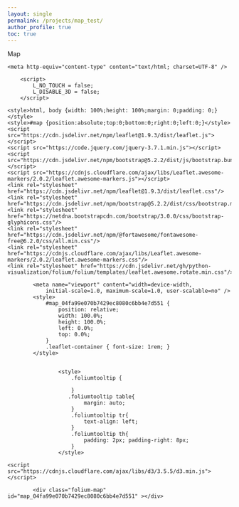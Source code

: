 ```yaml
---
layout: single
permalink: /projects/map_test/
author_profile: true
toc: true
---
```


Map 

<!DOCTYPE html>
<html>
<head>
    
    <meta http-equiv="content-type" content="text/html; charset=UTF-8" />
    
        <script>
            L_NO_TOUCH = false;
            L_DISABLE_3D = false;
        </script>
    
    <style>html, body {width: 100%;height: 100%;margin: 0;padding: 0;}</style>
    <style>#map {position:absolute;top:0;bottom:0;right:0;left:0;}</style>
    <script src="https://cdn.jsdelivr.net/npm/leaflet@1.9.3/dist/leaflet.js"></script>
    <script src="https://code.jquery.com/jquery-3.7.1.min.js"></script>
    <script src="https://cdn.jsdelivr.net/npm/bootstrap@5.2.2/dist/js/bootstrap.bundle.min.js"></script>
    <script src="https://cdnjs.cloudflare.com/ajax/libs/Leaflet.awesome-markers/2.0.2/leaflet.awesome-markers.js"></script>
    <link rel="stylesheet" href="https://cdn.jsdelivr.net/npm/leaflet@1.9.3/dist/leaflet.css"/>
    <link rel="stylesheet" href="https://cdn.jsdelivr.net/npm/bootstrap@5.2.2/dist/css/bootstrap.min.css"/>
    <link rel="stylesheet" href="https://netdna.bootstrapcdn.com/bootstrap/3.0.0/css/bootstrap-glyphicons.css"/>
    <link rel="stylesheet" href="https://cdn.jsdelivr.net/npm/@fortawesome/fontawesome-free@6.2.0/css/all.min.css"/>
    <link rel="stylesheet" href="https://cdnjs.cloudflare.com/ajax/libs/Leaflet.awesome-markers/2.0.2/leaflet.awesome-markers.css"/>
    <link rel="stylesheet" href="https://cdn.jsdelivr.net/gh/python-visualization/folium/folium/templates/leaflet.awesome.rotate.min.css"/>
    
            <meta name="viewport" content="width=device-width,
                initial-scale=1.0, maximum-scale=1.0, user-scalable=no" />
            <style>
                #map_04fa99e070b7429ec8080c6bb4e7d551 {
                    position: relative;
                    width: 100.0%;
                    height: 100.0%;
                    left: 0.0%;
                    top: 0.0%;
                }
                .leaflet-container { font-size: 1rem; }
            </style>
        
    
                    <style>
                        .foliumtooltip {
                            
                        }
                       .foliumtooltip table{
                            margin: auto;
                        }
                        .foliumtooltip tr{
                            text-align: left;
                        }
                        .foliumtooltip th{
                            padding: 2px; padding-right: 8px;
                        }
                    </style>
            
    <script src="https://cdnjs.cloudflare.com/ajax/libs/d3/3.5.5/d3.min.js"></script>
</head>
<body>
    
    
            <div class="folium-map" id="map_04fa99e070b7429ec8080c6bb4e7d551" ></div>
        
</body>
<script>
    
    
            var map_04fa99e070b7429ec8080c6bb4e7d551 = L.map(
                "map_04fa99e070b7429ec8080c6bb4e7d551",
                {
                    center: [42.82029894578585, -76.3658385451832],
                    crs: L.CRS.EPSG3857,
                    zoom: 10,
                    zoomControl: true,
                    preferCanvas: false,
                }
            );
            L.control.scale().addTo(map_04fa99e070b7429ec8080c6bb4e7d551);

            

        
    
            var tile_layer_75eb66a3d41f971231ff88ab495f4b3a = L.tileLayer(
                "https://tile.openstreetmap.org/{z}/{x}/{y}.png",
                {"attribution": "\u0026copy; \u003ca href=\"https://www.openstreetmap.org/copyright\"\u003eOpenStreetMap\u003c/a\u003e contributors", "detectRetina": false, "maxNativeZoom": 19, "maxZoom": 19, "minZoom": 0, "noWrap": false, "opacity": 1, "subdomains": "abc", "tms": false}
            );
        
    
            tile_layer_75eb66a3d41f971231ff88ab495f4b3a.addTo(map_04fa99e070b7429ec8080c6bb4e7d551);
        
    
            map_04fa99e070b7429ec8080c6bb4e7d551.fitBounds(
                [[42.81651667523326, -76.37526210992361], [42.82408121633844, -76.35641498044278]],
                {}
            );
        
    
        function geo_json_f92ea260138e6fa7bcdaae990132f367_styler(feature) {
            switch(feature.id) {
                case "0": case "4": 
                    return {"color": "black", "fillColor": "#90d743", "fillOpacity": 0.5, "stroke": true, "weight": 2, "width": 1};
                default:
                    return {"color": "black", "fillColor": "#21908d", "fillOpacity": 0.5, "stroke": true, "weight": 2, "width": 1};
            }
        }
        function geo_json_f92ea260138e6fa7bcdaae990132f367_highlighter(feature) {
            switch(feature.id) {
                default:
                    return {"fillOpacity": 0.75};
            }
        }
        function geo_json_f92ea260138e6fa7bcdaae990132f367_pointToLayer(feature, latlng) {
            var opts = {"bubblingMouseEvents": true, "color": "#3388ff", "dashArray": null, "dashOffset": null, "fill": true, "fillColor": "#3388ff", "fillOpacity": 0.2, "fillRule": "evenodd", "lineCap": "round", "lineJoin": "round", "opacity": 1.0, "radius": 2, "stroke": true, "weight": 3};
            
            let style = geo_json_f92ea260138e6fa7bcdaae990132f367_styler(feature)
            Object.assign(opts, style)
            
            return new L.CircleMarker(latlng, opts)
        }

        function geo_json_f92ea260138e6fa7bcdaae990132f367_onEachFeature(feature, layer) {
            layer.on({
                mouseout: function(e) {
                    if(typeof e.target.setStyle === "function"){
                            geo_json_f92ea260138e6fa7bcdaae990132f367.resetStyle(e.target);
                    }
                },
                mouseover: function(e) {
                    if(typeof e.target.setStyle === "function"){
                        const highlightStyle = geo_json_f92ea260138e6fa7bcdaae990132f367_highlighter(e.target.feature)
                        e.target.setStyle(highlightStyle);
                    }
                },
            });
        };
        var geo_json_f92ea260138e6fa7bcdaae990132f367 = L.geoJson(null, {
                onEachFeature: geo_json_f92ea260138e6fa7bcdaae990132f367_onEachFeature,
            
                style: geo_json_f92ea260138e6fa7bcdaae990132f367_styler,
                pointToLayer: geo_json_f92ea260138e6fa7bcdaae990132f367_pointToLayer,
        });

        function geo_json_f92ea260138e6fa7bcdaae990132f367_add (data) {
            geo_json_f92ea260138e6fa7bcdaae990132f367
                .addData(data);
        }
            geo_json_f92ea260138e6fa7bcdaae990132f367_add({"bbox": [-76.37526210992361, 42.81651667523326, -76.35641498044278, 42.82408121633844], "features": [{"bbox": [-76.37526210992361, 42.81912512478828, -76.36808926898682, 42.82378910917339], "geometry": {"coordinates": [[[-76.37399523605733, 42.823663689334865], [-76.37365046869847, 42.822884049403925], [-76.37323022479818, 42.82263852572184], [-76.37279548532332, 42.82265296263636], [-76.37177147878148, 42.8204458262569], [-76.37297208464489, 42.820368363668635], [-76.37383821852804, 42.821074112166976], [-76.37526210992361, 42.82096611785893], [-76.37502918265474, 42.81912512478828], [-76.36808926898682, 42.819298652922825], [-76.36837600443704, 42.82004293954126], [-76.36885770246386, 42.820840499896235], [-76.3692185682397, 42.82075177081657], [-76.36955845374275, 42.82078700293704], [-76.37136346051201, 42.82378910917339], [-76.37399523605733, 42.823663689334865]]], "type": "Polygon"}, "id": "0", "properties": {"__folium_color": "#90d743", "field_id": "field_1", "field_lat": 42.82093411373632, "field_lon": -76.3718095375422, "om": 5.0, "ph": 6.3}, "type": "Feature"}, {"bbox": [-76.37504974194299, 42.81651667523326, -76.36788056012595, 42.81923927631513], "geometry": {"coordinates": [[[-76.37504974194299, 42.819108743383225], [-76.37471924774562, 42.81651667523326], [-76.36849613323452, 42.8166746777251], [-76.36857216429468, 42.818190278182755], [-76.36788056012595, 42.818195005140524], [-76.36803309590921, 42.81923927631513], [-76.37504974194299, 42.819108743383225]]], "type": "Polygon"}, "id": "1", "properties": {"__folium_color": "#21908d", "field_id": "field_2", "field_lat": 42.81792058418175, "field_lon": -76.3715955752509, "om": 3.0, "ph": 6.3}, "type": "Feature"}, {"bbox": [-76.36851494491617, 42.82137705266041, -76.36075015486287, 42.82408121633844], "geometry": {"coordinates": [[[-76.3675754885594, 42.82382640150229], [-76.36747379803694, 42.82322972154685], [-76.36829885762347, 42.82316657408603], [-76.36851494491617, 42.82294806609352], [-76.36818203877783, 42.82176262356086], [-76.36784940496297, 42.82155680568553], [-76.36765156515754, 42.82137705266041], [-76.3612997204088, 42.8216871773994], [-76.36131151618953, 42.82179677294394], [-76.36088372354352, 42.82184705925357], [-76.36084650485908, 42.822627979150354], [-76.36075015486287, 42.82351796183724], [-76.36105405529563, 42.82408121633844], [-76.3675754885594, 42.82382640150229]]], "type": "Polygon"}, "id": "2", "properties": {"__folium_color": "#21908d", "field_id": "field_3", "field_lat": 42.822729313899664, "field_lon": -76.36449700364912, "om": 3.0, "ph": 5.8}, "type": "Feature"}, {"bbox": [-76.3587792850843, 42.82099323103381, -76.35641498044278, 42.82209228424236], "geometry": {"coordinates": [[[-76.3587792850843, 42.82207363755771], [-76.35769136950319, 42.82099323103381], [-76.35641498044278, 42.82102941425296], [-76.35654209359522, 42.82209228424236], [-76.3587792850843, 42.82207363755771]]], "type": "Polygon"}, "id": "3", "properties": {"__folium_color": "#21908d", "field_id": "field_4", "field_lat": 42.8215949844364, "field_lon": -76.35738849828398, "om": 3.0, "ph": 5.8}, "type": "Feature"}, {"bbox": [-76.3677490109975, 42.81659803020301, -76.36107907077087, 42.81792753256971], "geometry": {"coordinates": [[[-76.36107907077087, 42.81792753256971], [-76.3677490109975, 42.81775026723895], [-76.36765234519692, 42.81659803020301], [-76.3614415675221, 42.81675757199625], [-76.36107907077087, 42.81792753256971]]], "type": "Polygon"}, "id": "4", "properties": {"__folium_color": "#90d743", "field_id": "field_5", "field_lat": 42.81726530828477, "field_lon": -76.36447705943, "om": 5.0, "ph": 6.3}, "type": "Feature"}, {"bbox": [-76.36849817095042, 42.817838899968166, -76.35883159091213, 42.82168543799597], "geometry": {"coordinates": [[[-76.36849817095042, 42.82069280592961], [-76.36803900839854, 42.82009012868565], [-76.36767651164723, 42.81815797674], [-76.36724151554492, 42.81810479739235], [-76.36709651684441, 42.817838899968166], [-76.36118204696348, 42.81795951143869], [-76.36013635381367, 42.81878490582423], [-76.35954936824842, 42.819845209983356], [-76.35894130437107, 42.82023085808801], [-76.35886007264617, 42.820960416603384], [-76.35883159091213, 42.821171398379505], [-76.35984658181572, 42.82156135985906], [-76.36083740626972, 42.82168543799597], [-76.367193182645, 42.821348653902504], [-76.36770067809682, 42.82095869108136], [-76.36849817095042, 42.82069280592961]]], "type": "Polygon"}, "id": "5", "properties": {"__folium_color": "#21908d", "field_id": "field_6", "field_lat": 42.81980549132136, "field_lon": -76.36369303700168, "om": 3.0, "ph": 6.3}, "type": "Feature"}], "type": "FeatureCollection"});

        
    
    geo_json_f92ea260138e6fa7bcdaae990132f367.bindTooltip(
    function(layer){
    let div = L.DomUtil.create('div');
    
    let handleObject = feature=>typeof(feature)=='object' ? JSON.stringify(feature) : feature;
    let fields = ["field_id", "field_lat", "field_lon", "om", "ph"];
    let aliases = ["field_id", "field_lat", "field_lon", "om", "ph"];
    let table = '<table>' +
        String(
        fields.map(
        (v,i)=>
        `<tr>
            <th>${aliases[i]}</th>
            
            <td>${handleObject(layer.feature.properties[v])}</td>
        </tr>`).join(''))
    +'</table>';
    div.innerHTML=table;
    
    return div
    }
    ,{"className": "foliumtooltip", "sticky": true});
                     
    
            geo_json_f92ea260138e6fa7bcdaae990132f367.addTo(map_04fa99e070b7429ec8080c6bb4e7d551);
        
    
    var color_map_d4a879594a69159de91fd93109f6166b = {};

    
    color_map_d4a879594a69159de91fd93109f6166b.color = d3.scale.threshold()
              .domain([0.0, 0.012024048096192385, 0.02404809619238477, 0.036072144288577156, 0.04809619238476954, 0.06012024048096192, 0.07214428857715431, 0.0841683366733467, 0.09619238476953908, 0.10821643286573146, 0.12024048096192384, 0.13226452905811623, 0.14428857715430862, 0.156312625250501, 0.1683366733466934, 0.18036072144288579, 0.19238476953907815, 0.20440881763527055, 0.21643286573146292, 0.22845691382765532, 0.24048096192384769, 0.25250501002004005, 0.26452905811623245, 0.27655310621242485, 0.28857715430861725, 0.30060120240480964, 0.312625250501002, 0.3246492985971944, 0.3366733466933868, 0.3486973947895792, 0.36072144288577157, 0.3727454909819639, 0.3847695390781563, 0.3967935871743487, 0.4088176352705411, 0.42084168336673344, 0.43286573146292584, 0.44488977955911824, 0.45691382765531063, 0.46893787575150303, 0.48096192384769537, 0.49298597194388777, 0.5050100200400801, 0.5170340681362725, 0.5290581162324649, 0.5410821643286573, 0.5531062124248497, 0.5651302605210421, 0.5771543086172345, 0.5891783567134269, 0.6012024048096193, 0.6132264529058116, 0.625250501002004, 0.6372745490981964, 0.6492985971943888, 0.6613226452905812, 0.6733466933867736, 0.685370741482966, 0.6973947895791583, 0.7094188376753507, 0.7214428857715431, 0.7334669338677354, 0.7454909819639278, 0.7575150300601202, 0.7695390781563126, 0.781563126252505, 0.7935871743486974, 0.8056112224448898, 0.8176352705410822, 0.8296593186372746, 0.8416833667334669, 0.8537074148296593, 0.8657314629258517, 0.8777555110220441, 0.8897795591182365, 0.9018036072144289, 0.9138276553106213, 0.9258517034068137, 0.9378757515030061, 0.9498997995991983, 0.9619238476953907, 0.9739478957915831, 0.9859719438877755, 0.9979959919839679, 1.0100200400801602, 1.0220440881763526, 1.034068136272545, 1.0460921843687374, 1.0581162324649298, 1.0701402805611222, 1.0821643286573146, 1.094188376753507, 1.1062124248496994, 1.1182364729458918, 1.1302605210420842, 1.1422845691382766, 1.154308617234469, 1.1663326653306614, 1.1783567134268538, 1.1903807615230462, 1.2024048096192386, 1.214428857715431, 1.2264529058116231, 1.2384769539078155, 1.250501002004008, 1.2625250501002003, 1.2745490981963927, 1.2865731462925851, 1.2985971943887775, 1.31062124248497, 1.3226452905811623, 1.3346693386773547, 1.346693386773547, 1.3587174348697395, 1.370741482965932, 1.3827655310621243, 1.3947895791583167, 1.406813627254509, 1.4188376753507015, 1.4308617234468939, 1.4428857715430863, 1.4549098196392785, 1.4669338677354709, 1.4789579158316633, 1.4909819639278556, 1.503006012024048, 1.5150300601202404, 1.5270541082164328, 1.5390781563126252, 1.5511022044088176, 1.56312625250501, 1.5751503006012024, 1.5871743486973948, 1.5991983967935872, 1.6112224448897796, 1.623246492985972, 1.6352705410821644, 1.6472945891783568, 1.6593186372745492, 1.6713426853707414, 1.6833667334669338, 1.6953907815631262, 1.7074148296593186, 1.719438877755511, 1.7314629258517034, 1.7434869739478958, 1.7555110220440882, 1.7675350701402806, 1.779559118236473, 1.7915831663326653, 1.8036072144288577, 1.8156312625250501, 1.8276553106212425, 1.839679358717435, 1.8517034068136273, 1.8637274549098197, 1.8757515030060121, 1.8877755511022045, 1.8997995991983967, 1.911823647294589, 1.9238476953907815, 1.9358717434869739, 1.9478957915831663, 1.9599198396793587, 1.971943887775551, 1.9839679358717435, 1.9959919839679359, 2.0080160320641283, 2.0200400801603204, 2.032064128256513, 2.0440881763527052, 2.056112224448898, 2.06813627254509, 2.0801603206412826, 2.092184368737475, 2.1042084168336674, 2.1162324649298596, 2.1282565130260522, 2.1402805611222444, 2.152304609218437, 2.164328657314629, 2.176352705410822, 2.188376753507014, 2.2004008016032066, 2.212424849699399, 2.224448897795591, 2.2364729458917836, 2.2484969939879758, 2.2605210420841684, 2.2725450901803605, 2.284569138276553, 2.2965931863727453, 2.308617234468938, 2.32064128256513, 2.3326653306613228, 2.344689378757515, 2.3567134268537075, 2.3687374749498997, 2.3807615230460923, 2.3927855711422845, 2.404809619238477, 2.4168336673346693, 2.428857715430862, 2.440881763527054, 2.4529058116232463, 2.464929859719439, 2.476953907815631, 2.4889779559118237, 2.501002004008016, 2.5130260521042085, 2.5250501002004007, 2.5370741482965933, 2.5490981963927855, 2.561122244488978, 2.5731462925851702, 2.585170340681363, 2.597194388777555, 2.6092184368737477, 2.62124248496994, 2.6332665330661325, 2.6452905811623246, 2.6573146292585172, 2.6693386773547094, 2.6813627254509016, 2.693386773547094, 2.7054108216432864, 2.717434869739479, 2.729458917835671, 2.741482965931864, 2.753507014028056, 2.7655310621242486, 2.7775551102204408, 2.7895791583166334, 2.8016032064128256, 2.813627254509018, 2.8256513026052104, 2.837675350701403, 2.849699398797595, 2.8617234468937878, 2.87374749498998, 2.8857715430861726, 2.8977955911823647, 2.909819639278557, 2.9218436873747495, 2.9338677354709417, 2.9458917835671343, 2.9579158316633265, 2.969939879759519, 2.9819639278557113, 2.993987975951904, 3.006012024048096, 3.0180360721442887, 3.030060120240481, 3.0420841683366735, 3.0541082164328657, 3.0661322645290583, 3.0781563126252505, 3.090180360721443, 3.1022044088176353, 3.1142284569138274, 3.12625250501002, 3.1382765531062122, 3.150300601202405, 3.162324649298597, 3.1743486973947896, 3.186372745490982, 3.1983967935871744, 3.2104208416833666, 3.2224448897795592, 3.2344689378757514, 3.246492985971944, 3.258517034068136, 3.270541082164329, 3.282565130260521, 3.2945891783567136, 3.306613226452906, 3.3186372745490984, 3.3306613226452906, 3.3426853707414828, 3.3547094188376754, 3.3667334669338675, 3.37875751503006, 3.3907815631262523, 3.402805611222445, 3.414829659318637, 3.4268537074148298, 3.438877755511022, 3.4509018036072145, 3.4629258517034067, 3.4749498997995993, 3.4869739478957915, 3.498997995991984, 3.5110220440881763, 3.523046092184369, 3.535070140280561, 3.5470941883767537, 3.559118236472946, 3.571142284569138, 3.5831663326653307, 3.595190380761523, 3.6072144288577155, 3.6192384769539077, 3.6312625250501003, 3.6432865731462925, 3.655310621242485, 3.6673346693386772, 3.67935871743487, 3.691382765531062, 3.7034068136272547, 3.715430861723447, 3.7274549098196395, 3.7394789579158316, 3.7515030060120242, 3.7635270541082164, 3.775551102204409, 3.787575150300601, 3.7995991983967934, 3.811623246492986, 3.823647294589178, 3.835671342685371, 3.847695390781563, 3.8597194388777556, 3.8717434869739478, 3.8837675350701404, 3.8957915831663326, 3.907815631262525, 3.9198396793587174, 3.93186372745491, 3.943887775551102, 3.9559118236472948, 3.967935871743487, 3.9799599198396796, 3.9919839679358717, 4.004008016032064, 4.0160320641282565, 4.028056112224449, 4.040080160320641, 4.052104208416834, 4.064128256513026, 4.076152304609218, 4.0881763527054105, 4.1002004008016035, 4.112224448897796, 4.124248496993988, 4.13627254509018, 4.148296593186373, 4.160320641282565, 4.1723446893787575, 4.18436873747495, 4.196392785571143, 4.208416833667335, 4.220440881763527, 4.232464929859719, 4.244488977955911, 4.2565130260521045, 4.268537074148297, 4.280561122244489, 4.292585170340681, 4.304609218436874, 4.316633266533066, 4.328657314629258, 4.340681362725451, 4.352705410821644, 4.364729458917836, 4.376753507014028, 4.38877755511022, 4.400801603206413, 4.412825651302605, 4.424849699398798, 4.43687374749499, 4.448897795591182, 4.460921843687375, 4.472945891783567, 4.484969939879759, 4.4969939879759515, 4.509018036072145, 4.521042084168337, 4.533066132264529, 4.545090180360721, 4.557114228456914, 4.569138276553106, 4.5811623246492985, 4.593186372745491, 4.605210420841684, 4.617234468937876, 4.629258517034068, 4.64128256513026, 4.653306613226453, 4.6653306613226455, 4.677354709418838, 4.68937875751503, 4.701402805611222, 4.713426853707415, 4.725450901803607, 4.7374749498997994, 4.749498997995992, 4.761523046092185, 4.773547094188377, 4.785571142284569, 4.797595190380761, 4.809619238476954, 4.8216432865731464, 4.833667334669339, 4.845691382765531, 4.857715430861724, 4.869739478957916, 4.881763527054108, 4.8937875751503, 4.905811623246493, 4.917835671342686, 4.929859719438878, 4.94188376753507, 4.953907815631262, 4.965931863727455, 4.977955911823647, 4.98997995991984, 5.002004008016032, 5.014028056112225, 5.026052104208417, 5.038076152304609, 5.050100200400801, 5.062124248496994, 5.074148296593187, 5.086172344689379, 5.098196392785571, 5.110220440881764, 5.122244488977956, 5.134268537074148, 5.1462925851703405, 5.158316633266533, 5.170340681362726, 5.182364729458918, 5.19438877755511, 5.206412825651302, 5.218436873747495, 5.2304609218436875, 5.24248496993988, 5.254509018036072, 5.266533066132265, 5.278557114228457, 5.290581162324649, 5.302605210420841, 5.3146292585170345, 5.326653306613227, 5.338677354709419, 5.350701402805611, 5.362725450901803, 5.374749498997996, 5.386773547094188, 5.398797595190381, 5.410821643286573, 5.422845691382766, 5.434869739478958, 5.44689378757515, 5.458917835671342, 5.470941883767535, 5.482965931863728, 5.49498997995992, 5.507014028056112, 5.519038076152305, 5.531062124248497, 5.543086172344689, 5.5551102204408815, 5.567134268537074, 5.579158316633267, 5.591182364729459, 5.603206412825651, 5.615230460921843, 5.627254509018036, 5.6392785571142285, 5.651302605210421, 5.663326653306613, 5.675350701402806, 5.687374749498998, 5.69939879759519, 5.7114228456913825, 5.7234468937875755, 5.735470941883768, 5.74749498997996, 5.759519038076152, 5.771543086172345, 5.783567134268537, 5.7955911823647295, 5.807615230460922, 5.819639278557114, 5.831663326653307, 5.843687374749499, 5.855711422845691, 5.867735470941883, 5.8797595190380765, 5.891783567134269, 5.903807615230461, 5.915831663326653, 5.927855711422846, 5.939879759519038, 5.95190380761523, 5.963927855711423, 5.975951903807616, 5.987975951903808, 6.0])
              .range(['#440154ff', '#440155ff', '#440256ff', '#440356ff', '#450457ff', '#450458ff', '#450559ff', '#450659ff', '#46075aff', '#46075bff', '#46085cff', '#46095cff', '#460a5dff', '#460a5eff', '#460b5eff', '#460c5fff', '#470d60ff', '#470d61ff', '#470e61ff', '#470f62ff', '#471063ff', '#471064ff', '#471164ff', '#471265ff', '#471365ff', '#481366ff', '#481467ff', '#481568ff', '#481668ff', '#481669ff', '#481769ff', '#48176aff', '#48186bff', '#48196cff', '#481a6cff', '#481a6dff', '#481b6dff', '#481c6eff', '#481c6eff', '#481d6fff', '#481d6fff', '#481f70ff', '#481f70ff', '#482071ff', '#482072ff', '#482173ff', '#482273ff', '#482374ff', '#482374ff', '#482475ff', '#482476ff', '#482576ff', '#482577ff', '#482677ff', '#482778ff', '#482878ff', '#482879ff', '#482979ff', '#47297aff', '#472a7aff', '#472b7aff', '#472c7aff', '#472c7bff', '#472d7bff', '#472d7cff', '#472e7cff', '#472e7dff', '#472f7dff', '#462f7eff', '#46307eff', '#46317eff', '#46327eff', '#46327fff', '#46337fff', '#463480ff', '#453480ff', '#453581ff', '#453581ff', '#453681ff', '#453781ff', '#453882ff', '#443882ff', '#443983ff', '#443983ff', '#443a83ff', '#443a83ff', '#443b84ff', '#433c84ff', '#433d84ff', '#433d85ff', '#433e85ff', '#423e85ff', '#423f85ff', '#423f86ff', '#424086ff', '#424086ff', '#424186ff', '#414187ff', '#414287ff', '#414387ff', '#414487ff', '#404488ff', '#404588ff', '#404588ff', '#404688ff', '#3f4688ff', '#3f4788ff', '#3f4789ff', '#3f4889ff', '#3e4889ff', '#3e4989ff', '#3e4a89ff', '#3e4a89ff', '#3e4b8aff', '#3d4c8aff', '#3d4d8aff', '#3d4d8aff', '#3d4e8aff', '#3c4e8aff', '#3c4f8aff', '#3c4f8aff', '#3c508bff', '#3b508bff', '#3b518bff', '#3b518bff', '#3b528bff', '#3a528bff', '#3a538bff', '#3a538bff', '#3a548cff', '#39548cff', '#39558cff', '#39558cff', '#39568cff', '#38578cff', '#38588cff', '#38588cff', '#38598cff', '#37598cff', '#375a8cff', '#375a8dff', '#375b8dff', '#365b8dff', '#365c8dff', '#365c8dff', '#365d8dff', '#355d8dff', '#355e8dff', '#355f8dff', '#355f8dff', '#34608dff', '#34608dff', '#34618dff', '#34618dff', '#33628dff', '#33628dff', '#33638dff', '#32638dff', '#32648eff', '#32648eff', '#32658eff', '#31658eff', '#31668eff', '#31668eff', '#31678eff', '#31678eff', '#31688eff', '#30688eff', '#30698eff', '#30698eff', '#306a8eff', '#2f6a8eff', '#2f6b8eff', '#2f6b8eff', '#2f6c8eff', '#2e6c8eff', '#2e6d8eff', '#2e6d8eff', '#2e6e8eff', '#2e6e8eff', '#2e6f8eff', '#2d6f8eff', '#2d708eff', '#2d708eff', '#2d718eff', '#2c718eff', '#2c718eff', '#2c728eff', '#2c728eff', '#2c738eff', '#2c738eff', '#2b748eff', '#2b748eff', '#2b758eff', '#2b758eff', '#2a768eff', '#2a768eff', '#2a778eff', '#2a778eff', '#2a788eff', '#29788eff', '#29798eff', '#29798eff', '#297a8eff', '#297a8eff', '#297b8eff', '#287b8eff', '#287c8eff', '#287c8eff', '#287d8eff', '#277d8eff', '#277e8eff', '#277e8eff', '#277f8eff', '#277f8eff', '#27808eff', '#26808eff', '#26818eff', '#26818eff', '#26828eff', '#26828eff', '#26828eff', '#25828eff', '#25838eff', '#25838eff', '#25848eff', '#25858eff', '#25858eff', '#24868eff', '#24868eff', '#24878eff', '#24878eff', '#23888eff', '#23888eff', '#23898eff', '#23898eff', '#238a8dff', '#238a8dff', '#228b8dff', '#228b8dff', '#228c8dff', '#228c8dff', '#228d8dff', '#218d8dff', '#218e8dff', '#218e8dff', '#218f8dff', '#218f8dff', '#21908dff', '#21908dff', '#21918cff', '#20918cff', '#20928cff', '#20928cff', '#20928cff', '#20928cff', '#20938cff', '#1f938cff', '#1f948cff', '#1f948cff', '#1f958bff', '#1f958bff', '#1f968bff', '#1f968bff', '#1f978bff', '#1f988bff', '#1f988bff', '#1f998bff', '#1f998aff', '#1f9a8aff', '#1f9a8aff', '#1e9b8aff', '#1e9b8aff', '#1e9c8aff', '#1e9c89ff', '#1e9d89ff', '#1e9d89ff', '#1e9e89ff', '#1f9e89ff', '#1f9f88ff', '#1f9f88ff', '#1fa088ff', '#1fa088ff', '#1fa188ff', '#1fa188ff', '#1fa187ff', '#1fa187ff', '#1fa287ff', '#1fa287ff', '#1fa386ff', '#20a386ff', '#20a486ff', '#20a486ff', '#20a585ff', '#21a585ff', '#21a685ff', '#21a685ff', '#21a785ff', '#22a785ff', '#22a884ff', '#22a884ff', '#22a983ff', '#23a983ff', '#23aa83ff', '#24ab83ff', '#25ab82ff', '#25ac82ff', '#25ac82ff', '#25ad82ff', '#26ad81ff', '#26ad81ff', '#27ad81ff', '#27ae81ff', '#28ae80ff', '#28af80ff', '#29af7fff', '#29b07fff', '#2ab07fff', '#2bb17eff', '#2cb17eff', '#2cb27dff', '#2db27dff', '#2db37cff', '#2eb37cff', '#2eb47cff', '#2fb47cff', '#30b57bff', '#31b57bff', '#31b67aff', '#32b67aff', '#33b679ff', '#34b679ff', '#34b779ff', '#35b779ff', '#36b878ff', '#37b878ff', '#37b977ff', '#38b977ff', '#39ba76ff', '#3aba76ff', '#3abb75ff', '#3bbb75ff', '#3cbc74ff', '#3dbc74ff', '#3ebc73ff', '#3fbd73ff', '#40bd72ff', '#40be72ff', '#41be71ff', '#42bf71ff', '#43bf70ff', '#45c070ff', '#46c06fff', '#47c16fff', '#48c16eff', '#49c16eff', '#4ac16dff', '#4bc26cff', '#4cc26cff', '#4dc36bff', '#4ec36bff', '#4fc46aff', '#50c46aff', '#51c569ff', '#52c569ff', '#53c568ff', '#54c568ff', '#55c667ff', '#56c667ff', '#57c766ff', '#58c765ff', '#59c864ff', '#5ac864ff', '#5bc863ff', '#5cc863ff', '#5dc962ff', '#5ec962ff', '#5fca61ff', '#60ca60ff', '#62cb5fff', '#63cb5fff', '#64cb5eff', '#65cc5dff', '#66cc5cff', '#67cd5cff', '#68cd5bff', '#6acd5bff', '#6bcd5aff', '#6cce59ff', '#6ece58ff', '#6fcf58ff', '#70cf57ff', '#71d057ff', '#72d056ff', '#74d055ff', '#75d054ff', '#76d153ff', '#77d153ff', '#78d152ff', '#7ad151ff', '#7bd250ff', '#7cd250ff', '#7dd34fff', '#7fd34eff', '#80d34dff', '#81d34dff', '#82d44cff', '#84d44bff', '#85d54aff', '#86d549ff', '#88d548ff', '#89d548ff', '#8ad647ff', '#8bd646ff', '#8dd645ff', '#8ed645ff', '#8fd744ff', '#90d743ff', '#92d742ff', '#93d741ff', '#94d840ff', '#96d83fff', '#97d83eff', '#99d93dff', '#9ad93cff', '#9bd93cff', '#9dd93bff', '#9eda3aff', '#9fda39ff', '#a1da38ff', '#a2da37ff', '#a3db36ff', '#a4db36ff', '#a6db35ff', '#a8db34ff', '#a9dc33ff', '#aadc32ff', '#abdc31ff', '#addc30ff', '#aedd2fff', '#b0dd2fff', '#b1dd2eff', '#b2dd2dff', '#b3de2cff', '#b5de2bff', '#b6de2aff', '#b8de29ff', '#b9de28ff', '#bade28ff', '#bcdf27ff', '#bddf26ff', '#bfdf25ff', '#c0df25ff', '#c1df24ff', '#c2df23ff', '#c4e022ff', '#c5e021ff', '#c7e020ff', '#c8e020ff', '#c9e11fff', '#cbe11eff', '#cce11dff', '#cee11dff', '#cfe11cff', '#d1e11bff', '#d2e21bff', '#d3e21aff', '#d4e21aff', '#d6e219ff', '#d7e219ff', '#d9e319ff', '#dae319ff', '#dbe318ff', '#dde318ff', '#dee318ff', '#dfe318ff', '#e0e418ff', '#e2e418ff', '#e3e418ff', '#e5e418ff', '#e6e419ff', '#e7e419ff', '#e8e519ff', '#eae519ff', '#ebe51aff', '#ece51aff', '#ede51bff', '#efe51bff', '#f0e51cff', '#f1e51dff', '#f3e61dff', '#f4e61eff', '#f5e61eff', '#f6e61fff', '#f7e620ff', '#f8e621ff', '#fae722ff', '#fbe723ff', '#fce724ff', '#fde725ff']);
    

    color_map_d4a879594a69159de91fd93109f6166b.x = d3.scale.linear()
              .domain([0.0, 6.0])
              .range([0, 450 - 50]);

    color_map_d4a879594a69159de91fd93109f6166b.legend = L.control({position: 'topright'});
    color_map_d4a879594a69159de91fd93109f6166b.legend.onAdd = function (map) {var div = L.DomUtil.create('div', 'legend'); return div};
    color_map_d4a879594a69159de91fd93109f6166b.legend.addTo(map_04fa99e070b7429ec8080c6bb4e7d551);

    color_map_d4a879594a69159de91fd93109f6166b.xAxis = d3.svg.axis()
        .scale(color_map_d4a879594a69159de91fd93109f6166b.x)
        .orient("top")
        .tickSize(1)
        .tickValues([0.0, '', '', '', '', '', '', '', '', '', '', '', '', '', '', '', '', '', '', '', '', '', '', '', '', '', 0.611764705882353, '', '', '', '', '', '', '', '', '', '', '', '', '', '', '', '', '', '', '', '', '', '', '', '', '', 1.223529411764706, '', '', '', '', '', '', '', '', '', '', '', '', '', '', '', '', '', '', '', '', '', '', '', '', '', 1.8352941176470587, '', '', '', '', '', '', '', '', '', '', '', '', '', '', '', '', '', '', '', '', '', '', '', '', '', 2.447058823529412, '', '', '', '', '', '', '', '', '', '', '', '', '', '', '', '', '', '', '', '', '', '', '', '', '', 3.0588235294117645, '', '', '', '', '', '', '', '', '', '', '', '', '', '', '', '', '', '', '', '', '', '', '', '', '', 3.6705882352941175, '', '', '', '', '', '', '', '', '', '', '', '', '', '', '', '', '', '', '', '', '', '', '', '', '', 4.2823529411764705, '', '', '', '', '', '', '', '', '', '', '', '', '', '', '', '', '', '', '', '', '', '', '', '', '', 4.894117647058824, '', '', '', '', '', '', '', '', '', '', '', '', '', '', '', '', '', '', '', '', '', '', '', '', '', 5.5058823529411764, '', '', '', '', '', '', '', '', '', '', '', '', '', '', '', '', '', '', '', '', '', '', '', '', '']);

    color_map_d4a879594a69159de91fd93109f6166b.svg = d3.select(".legend.leaflet-control").append("svg")
        .attr("id", 'legend')
        .attr("width", 450)
        .attr("height", 40);

    color_map_d4a879594a69159de91fd93109f6166b.g = color_map_d4a879594a69159de91fd93109f6166b.svg.append("g")
        .attr("class", "key")
        .attr("transform", "translate(25,16)");

    color_map_d4a879594a69159de91fd93109f6166b.g.selectAll("rect")
        .data(color_map_d4a879594a69159de91fd93109f6166b.color.range().map(function(d, i) {
          return {
            x0: i ? color_map_d4a879594a69159de91fd93109f6166b.x(color_map_d4a879594a69159de91fd93109f6166b.color.domain()[i - 1]) : color_map_d4a879594a69159de91fd93109f6166b.x.range()[0],
            x1: i < color_map_d4a879594a69159de91fd93109f6166b.color.domain().length ? color_map_d4a879594a69159de91fd93109f6166b.x(color_map_d4a879594a69159de91fd93109f6166b.color.domain()[i]) : color_map_d4a879594a69159de91fd93109f6166b.x.range()[1],
            z: d
          };
        }))
      .enter().append("rect")
        .attr("height", 40 - 30)
        .attr("x", function(d) { return d.x0; })
        .attr("width", function(d) { return d.x1 - d.x0; })
        .style("fill", function(d) { return d.z; });

    color_map_d4a879594a69159de91fd93109f6166b.g.call(color_map_d4a879594a69159de91fd93109f6166b.xAxis).append("text")
        .attr("class", "caption")
        .attr("y", 21)
        .text("om");
    
            var tile_layer_c7f38276978234759a25fc4b39e8b6cc = L.tileLayer(
                "https://server.arcgisonline.com/ArcGIS/rest/services/World_Imagery/MapServer/tile/{z}/{y}/{x}",
                {"attribution": "Esri", "detectRetina": false, "maxZoom": 18, "minZoom": 0, "noWrap": false, "opacity": 1, "subdomains": "abc", "tms": false}
            );
        
    
            tile_layer_c7f38276978234759a25fc4b39e8b6cc.addTo(map_04fa99e070b7429ec8080c6bb4e7d551);
        
    
            var layer_control_57749b82e890ef397a547ef805435ad5_layers = {
                base_layers : {
                    "openstreetmap" : tile_layer_75eb66a3d41f971231ff88ab495f4b3a,
                    "Esri Satellite" : tile_layer_c7f38276978234759a25fc4b39e8b6cc,
                },
                overlays :  {
                    "farm_1" : geo_json_f92ea260138e6fa7bcdaae990132f367,
                },
            };
            let layer_control_57749b82e890ef397a547ef805435ad5 = L.control.layers(
                layer_control_57749b82e890ef397a547ef805435ad5_layers.base_layers,
                layer_control_57749b82e890ef397a547ef805435ad5_layers.overlays,
                {"autoZIndex": true, "collapsed": true, "position": "topright"}
            ).addTo(map_04fa99e070b7429ec8080c6bb4e7d551);

        
    
            tile_layer_75eb66a3d41f971231ff88ab495f4b3a.addTo(map_04fa99e070b7429ec8080c6bb4e7d551);
        
    
            geo_json_f92ea260138e6fa7bcdaae990132f367.addTo(map_04fa99e070b7429ec8080c6bb4e7d551);
        
    
            tile_layer_c7f38276978234759a25fc4b39e8b6cc.addTo(map_04fa99e070b7429ec8080c6bb4e7d551);
        
</script>
</html>